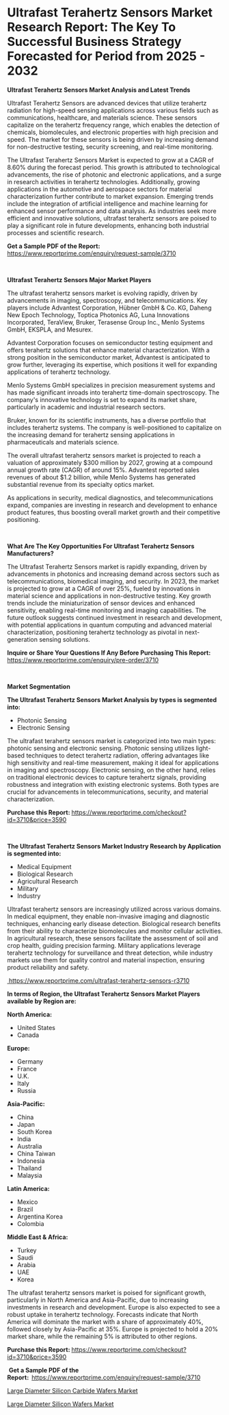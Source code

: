 <p><h1>Ultrafast Terahertz Sensors Market Research Report: The Key To Successful Business Strategy Forecasted for Period from 2025 - 2032</h1></p><p><strong>Ultrafast Terahertz Sensors Market Analysis and Latest Trends</strong></p>
<p><p>Ultrafast Terahertz Sensors are advanced devices that utilize terahertz radiation for high-speed sensing applications across various fields such as communications, healthcare, and materials science. These sensors capitalize on the terahertz frequency range, which enables the detection of chemicals, biomolecules, and electronic properties with high precision and speed. The market for these sensors is being driven by increasing demand for non-destructive testing, security screening, and real-time monitoring.</p><p>The Ultrafast Terahertz Sensors Market is expected to grow at a CAGR of 8.60% during the forecast period. This growth is attributed to technological advancements, the rise of photonic and electronic applications, and a surge in research activities in terahertz technologies. Additionally, growing applications in the automotive and aerospace sectors for material characterization further contribute to market expansion. Emerging trends include the integration of artificial intelligence and machine learning for enhanced sensor performance and data analysis. As industries seek more efficient and innovative solutions, ultrafast terahertz sensors are poised to play a significant role in future developments, enhancing both industrial processes and scientific research.</p></p>
<p><strong>Get a Sample PDF of the Report:&nbsp;</strong> <a href="https://www.reportprime.com/enquiry/request-sample/3710?utm_campaign=2136&utm_medium=2&utm_source=Github&utm_content=ia&utm_term=18032025&utm_id=ultrafast-terahertz-sensors">https://www.reportprime.com/enquiry/request-sample/3710</a></p>
<p>&nbsp;</p>
<p><strong>Ultrafast Terahertz Sensors Major Market Players</strong></p>
<p><p>The ultrafast terahertz sensors market is evolving rapidly, driven by advancements in imaging, spectroscopy, and telecommunications. Key players include Advantest Corporation, Hübner GmbH & Co. KG, Daheng New Epoch Technology, Toptica Photonics AG, Luna Innovations Incorporated, TeraView, Bruker, Terasense Group Inc., Menlo Systems GmbH, EKSPLA, and Mesurex.</p><p>Advantest Corporation focuses on semiconductor testing equipment and offers terahertz solutions that enhance material characterization. With a strong position in the semiconductor market, Advantest is anticipated to grow further, leveraging its expertise, which positions it well for expanding applications of terahertz technology.</p><p>Menlo Systems GmbH specializes in precision measurement systems and has made significant inroads into terahertz time-domain spectroscopy. The company's innovative technology is set to expand its market share, particularly in academic and industrial research sectors.</p><p>Bruker, known for its scientific instruments, has a diverse portfolio that includes terahertz systems. The company is well-positioned to capitalize on the increasing demand for terahertz sensing applications in pharmaceuticals and materials science.</p><p>The overall ultrafast terahertz sensors market is projected to reach a valuation of approximately $300 million by 2027, growing at a compound annual growth rate (CAGR) of around 15%. Advantest reported sales revenues of about $1.2 billion, while Menlo Systems has generated substantial revenue from its specialty optics market. </p><p>As applications in security, medical diagnostics, and telecommunications expand, companies are investing in research and development to enhance product features, thus boosting overall market growth and their competitive positioning.</p></p>
<p>&nbsp;</p>
<p><strong>What Are The Key Opportunities For Ultrafast Terahertz Sensors Manufacturers?</strong></p>
<p><p>The Ultrafast Terahertz Sensors market is rapidly expanding, driven by advancements in photonics and increasing demand across sectors such as telecommunications, biomedical imaging, and security. In 2023, the market is projected to grow at a CAGR of over 25%, fueled by innovations in material science and applications in non-destructive testing. Key growth trends include the miniaturization of sensor devices and enhanced sensitivity, enabling real-time monitoring and imaging capabilities. The future outlook suggests continued investment in research and development, with potential applications in quantum computing and advanced material characterization, positioning terahertz technology as pivotal in next-generation sensing solutions.</p></p>
<p><strong>Inquire or Share Your Questions If Any Before Purchasing This Report:</strong> <a href="https://www.reportprime.com/enquiry/pre-order/3710?utm_campaign=2136&utm_medium=2&utm_source=Github&utm_content=ia&utm_term=18032025&utm_id=ultrafast-terahertz-sensors">https://www.reportprime.com/enquiry/pre-order/3710</a></p>
<p>&nbsp;</p>
<p><strong>Market Segmentation</strong></p>
<p><strong>The Ultrafast Terahertz Sensors Market Analysis by types is segmented into:</strong></p>
<p><ul><li>Photonic Sensing</li><li>Electronic Sensing</li></ul></p>
<p><p>The ultrafast terahertz sensors market is categorized into two main types: photonic sensing and electronic sensing. Photonic sensing utilizes light-based techniques to detect terahertz radiation, offering advantages like high sensitivity and real-time measurement, making it ideal for applications in imaging and spectroscopy. Electronic sensing, on the other hand, relies on traditional electronic devices to capture terahertz signals, providing robustness and integration with existing electronic systems. Both types are crucial for advancements in telecommunications, security, and material characterization.</p></p>
<p><strong>Purchase this Report:&nbsp;</strong><a href="https://www.reportprime.com/checkout?id=3710&price=3590&utm_campaign=2136&utm_medium=2&utm_source=Github&utm_content=ia&utm_term=18032025&utm_id=ultrafast-terahertz-sensors">https://www.reportprime.com/checkout?id=3710&price=3590</a></p>
<p>&nbsp;</p>
<p><strong>The Ultrafast Terahertz Sensors Market Industry Research by Application is segmented into:</strong></p>
<p><ul><li>Medical Equipment</li><li>Biological Research</li><li>Agricultural Research</li><li>Military</li><li>Industry</li></ul></p>
<p><p>Ultrafast terahertz sensors are increasingly utilized across various domains. In medical equipment, they enable non-invasive imaging and diagnostic techniques, enhancing early disease detection. Biological research benefits from their ability to characterize biomolecules and monitor cellular activities. In agricultural research, these sensors facilitate the assessment of soil and crop health, guiding precision farming. Military applications leverage terahertz technology for surveillance and threat detection, while industry markets use them for quality control and material inspection, ensuring product reliability and safety.</p></p>
<p><a href="https://www.reportprime.com/ultrafast-terahertz-sensors-r3710?utm_campaign=2136&utm_medium=2&utm_source=Github&utm_content=ia&utm_term=18032025&utm_id=ultrafast-terahertz-sensors">&nbsp;https://www.reportprime.com/ultrafast-terahertz-sensors-r3710</a></p>
<p><strong>In terms of Region, the Ultrafast Terahertz Sensors Market Players available by Region are:</strong></p>
<p>
    <p> <strong> North America: </strong>
        <ul>
            <li>United States</li>
            <li>Canada</li>
        </ul>
        </p> 
    <p> <strong> Europe: </strong>
        <ul>
            <li>Germany</li>
            <li>France</li>
            <li>U.K.</li>
            <li>Italy</li>
            <li>Russia</li>
        </ul>
        </p> 
    <p> <strong> Asia-Pacific: </strong>
        <ul>
            <li>China</li>
            <li>Japan</li>
            <li>South Korea</li>
            <li>India</li>
            <li>Australia</li>
            <li>China Taiwan</li>
            <li>Indonesia</li>
            <li>Thailand</li>
            <li>Malaysia</li>
        </ul>
        </p> 
    <p> <strong> Latin America: </strong>
        <ul>
            <li>Mexico</li>
            <li>Brazil</li>
            <li>Argentina Korea</li>
            <li>Colombia</li>
        </ul>
        </p> 
    <p> <strong> Middle East & Africa: </strong>
        <ul>
            <li>Turkey</li>
            <li>Saudi</li>
            <li>Arabia</li>
            <li>UAE</li>
            <li>Korea</li>
        </ul>
    </p>
    </p>
<p><p>The ultrafast terahertz sensors market is poised for significant growth, particularly in North America and Asia-Pacific, due to increasing investments in research and development. Europe is also expected to see a robust uptake in terahertz technology. Forecasts indicate that North America will dominate the market with a share of approximately 40%, followed closely by Asia-Pacific at 35%. Europe is projected to hold a 20% market share, while the remaining 5% is attributed to other regions.</p></p>
<p><strong>Purchase this Report: </strong><a href="https://www.reportprime.com/checkout?id=3710&price=3590&utm_campaign=2136&utm_medium=2&utm_source=Github&utm_content=ia&utm_term=18032025&utm_id=ultrafast-terahertz-sensors">https://www.reportprime.com/checkout?id=3710&price=3590</a></p>
<p>&nbsp;<strong>Get a Sample PDF of the Report:&nbsp;&nbsp;</strong><a href="https://www.reportprime.com/enquiry/request-sample/3710?utm_campaign=2136&utm_medium=2&utm_source=Github&utm_content=ia&utm_term=18032025&utm_id=ultrafast-terahertz-sensors">https://www.reportprime.com/enquiry/request-sample/3710</a></p>
<p><strong></strong></p>
<p><p><a href="https://github.com/janotjuljo/Market-Research-Report-List-1/blob/main/large-diameter-silicon-carbide-wafers-market.md?utm_campaign=2136&utm_medium=2&utm_source=Github&utm_content=ia&utm_term=18032025&utm_id=ultrafast-terahertz-sensors">Large Diameter Silicon Carbide Wafers Market</a></p><p><a href="https://github.com/taveyasenay/Market-Research-Report-List-1/blob/main/large-diameter-silicon-wafers-market.md?utm_campaign=2136&utm_medium=2&utm_source=Github&utm_content=ia&utm_term=18032025&utm_id=ultrafast-terahertz-sensors">Large Diameter Silicon Wafers Market</a></p></p>